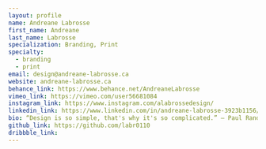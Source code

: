 ```yaml
---
layout: profile
name: Andreane Labrosse
first_name: Andreane
last_name: Labrosse
specialization: Branding, Print
specialty:
  - branding
  - print
email: design@andreane-labrosse.ca
website: andreane-labrosse.ca
behance_link: https://www.behance.net/AndreaneLabrosse
vimeo_link: https://vimeo.com/user56681084
instagram_link: https://www.instagram.com/alabrossedesign/
linkedin_link: https://www.linkedin.com/in/andreane-labrosse-3923b1156/
bio: “Design is so simple, that's why it's so complicated.” — Paul Rand
github_link: https://github.com/labr0110
dribbble_link:
---
```

